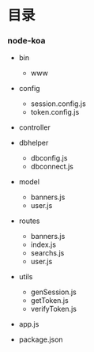 # 目录

### node-koa
  - bin
    - www
  - config
    - session.config.js
    - token.config.js

  - controller
  - dbhelper
    - dbconfig.js
    - dbconnect.js

  - model
    - banners.js
    - user.js

  - routes
    - banners.js
    - index.js
    - searchs.js
    - user.js

  - utils
    - genSession.js
    - getToken.js
    - verifyToken.js
  - app.js
  - package.json

  
